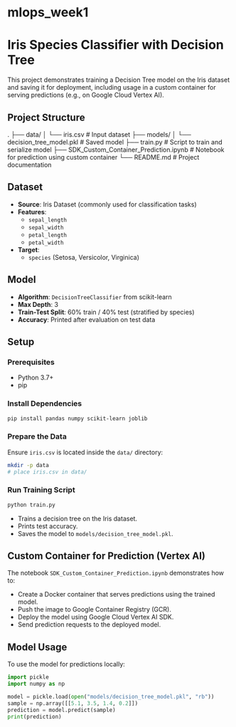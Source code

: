 # mlops_week1
# Iris Species Classifier with Decision Tree

This project demonstrates training a Decision Tree model on the Iris dataset and saving it for deployment, including usage in a custom container for serving predictions (e.g., on Google Cloud Vertex AI).

## Project Structure

.
├── data/
│   └── iris.csv                  # Input dataset
├── models/
│   └── decision\_tree\_model.pkl   # Saved model
├── train.py                      # Script to train and serialize model
├── SDK\_Custom\_Container\_Prediction.ipynb  # Notebook for prediction using custom container
└── README.md                     # Project documentation


## Dataset

- **Source**: Iris Dataset (commonly used for classification tasks)
- **Features**: 
  - `sepal_length`
  - `sepal_width`
  - `petal_length`
  - `petal_width`
- **Target**: 
  - `species` (Setosa, Versicolor, Virginica)

## Model

- **Algorithm**: `DecisionTreeClassifier` from scikit-learn
- **Max Depth**: 3
- **Train-Test Split**: 60% train / 40% test (stratified by species)
- **Accuracy**: Printed after evaluation on test data

## Setup

### Prerequisites

- Python 3.7+
- pip

### Install Dependencies

```bash
pip install pandas numpy scikit-learn joblib
````

### Prepare the Data

Ensure `iris.csv` is located inside the `data/` directory:

```bash
mkdir -p data
# place iris.csv in data/
```

### Run Training Script

```bash
python train.py
```

* Trains a decision tree on the Iris dataset.
* Prints test accuracy.
* Saves the model to `models/decision_tree_model.pkl`.

## Custom Container for Prediction (Vertex AI)

The notebook `SDK_Custom_Container_Prediction.ipynb` demonstrates how to:

* Create a Docker container that serves predictions using the trained model.
* Push the image to Google Container Registry (GCR).
* Deploy the model using Google Cloud Vertex AI SDK.
* Send prediction requests to the deployed model.

## Model Usage

To use the model for predictions locally:

```python
import pickle
import numpy as np

model = pickle.load(open("models/decision_tree_model.pkl", "rb"))
sample = np.array([[5.1, 3.5, 1.4, 0.2]])
prediction = model.predict(sample)
print(prediction)
```
